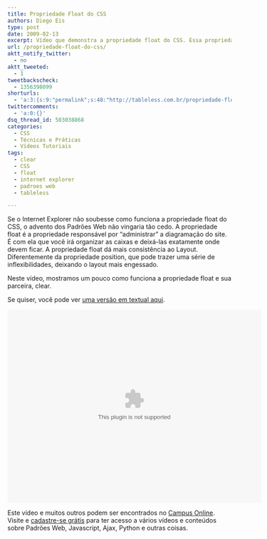 ```yaml
---
title: Propriedade Float do CSS
authors: Diego Eis
type: post
date: 2009-02-13
excerpt: Vídeo que demonstra a propriedade float do CSS. Essa propriedade é responsável pela administração do posicionamento das caixas do layout.
url: /propriedade-float-do-css/
aktt_notify_twitter:
  - no
aktt_tweeted:
  - 1
tweetbackscheck:
  - 1356398099
shorturls:
  - 'a:3:{s:9:"permalink";s:48:"http://tableless.com.br/propriedade-float-do-css";s:7:"tinyurl";s:26:"http://tinyurl.com/3f6ejmu";s:4:"isgd";s:19:"http://is.gd/x621IW";}'
twittercomments:
  - 'a:0:{}'
dsq_thread_id: 503038868
categories:
  - CSS
  - Técnicas e Práticas
  - Vídeos Tutoriais
tags:
  - clear
  - CSS
  - float
  - internet explorer
  - padroes web
  - tableless

---
```

Se o Internet Explorer não soubesse como funciona a propriedade float do CSS, o advento dos Padrões Web não vingaria tão cedo. A propriedade float é a propriedade responsável por &#8220;administrar&#8221; a diagramação do site. É com ela que você irá organizar as caixas e deixá-las exatamente onde devem ficar. A propriedade float dá mais consistência ao Layout. Diferentemente da propriedade position, que pode trazer uma série de inflexibilidades, deixando o layout mais engessado.
  
<!--more-->


  
Neste vídeo, mostramos um pouco como funciona a propriedade float e sua parceira, clear.
  
Se quiser, você pode ver [uma versão em textual aqui][1].

<embed src="https://visie.com.br/campus/static/mediaplayer.swf" width="570" height="434" allowscriptaccess="always" allowfullscreen="true" flashvars="height=434&#038;width=570&#038;file=http://visie.com.br/campus/flv/36.flv&#038;image=http://visie.com.br/campus/static/visie.jpg" />


Este vídeo e muitos outros podem ser encontrados no [Campus Online][2]. Visite e [cadastre-se grátis][3] para ter acesso a vários vídeos e conteúdos sobre Padrões Web, Javascript, Ajax, Python e outras coisas.

 [1]: http://visie.com.br/campus/texto/107
 [2]: http://visie.com.br/campus/
 [3]: http://visie.com.br/campus/cadastrese/
